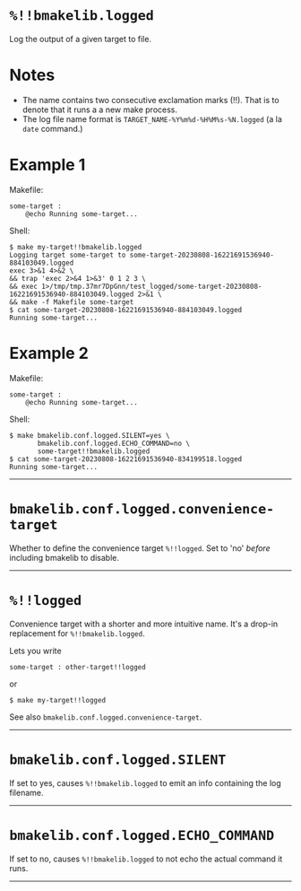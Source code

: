 # `%!!bmakelib.logged`

Log the output of a given target to file.

# Notes

  * The name contains two consecutive exclamation marks (!!).  That is to denote that it runs a
    a new make process.
  * The log file name format is `TARGET_NAME-%Y%m%d-%H%M%s-%N.logged` (a la `date` command.)

# Example 1

Makefile:

```
some-target :
	@echo Running some-target...
```

Shell:

```
$ make my-target!!bmakelib.logged
Logging target some-target to some-target-20230808-16221691536940-884103049.logged
exec 3>&1 4>&2 \
&& trap 'exec 2>&4 1>&3' 0 1 2 3 \
&& exec 1>/tmp/tmp.37mr7DpGnn/test_logged/some-target-20230808-16221691536940-884103049.logged 2>&1 \
&& make -f Makefile some-target
$ cat some-target-20230808-16221691536940-884103049.logged
Running some-target...
```

# Example 2

Makefile:

```
some-target :
	@echo Running some-target...
```

Shell:

```
$ make bmakelib.conf.logged.SILENT=yes \
       bmakelib.conf.logged.ECHO_COMMAND=no \
       some-target!!bmakelib.logged
$ cat some-target-20230808-16221691536940-834199518.logged
Running some-target...
```

---

# `bmakelib.conf.logged.convenience-target`

Whether to define the convenience target `%!!logged`.
Set to 'no' *before* including bmakelib to disable.

---

# `%!!logged`

Convenience target with a shorter and more intuitive name.  It's a drop-in replacement for
`%!!bmakelib.logged`.

Lets you write

```
some-target : other-target!!logged
```

or

```
$ make my-target!!logged
```

See also `bmakelib.conf.logged.convenience-target`.

---

# `bmakelib.conf.logged.SILENT`

If set to yes, causes `%!!bmakelib.logged` to emit an info containing the log filename.

---

# `bmakelib.conf.logged.ECHO_COMMAND`

If set to no, causes `%!!bmakelib.logged` to not echo the actual command it runs.

---


